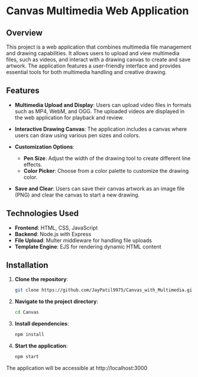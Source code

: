 # Canvas Multimedia Web Application

## Overview

This project is a web application that combines multimedia file management and drawing capabilities. It allows users to upload and view multimedia files, such as videos, and interact with a drawing canvas to create and save artwork. The application features a user-friendly interface and provides essential tools for both multimedia handling and creative drawing.

## Features

- **Multimedia Upload and Display**: Users can upload video files in formats such as MP4, WebM, and OGG. The uploaded videos are displayed in the web application for playback and review.

- **Interactive Drawing Canvas**: The application includes a canvas where users can draw using various pen sizes and colors.

- **Customization Options**: 
  - **Pen Size**: Adjust the width of the drawing tool to create different line effects.
  - **Color Picker**: Choose from a color palette to customize the drawing color.

- **Save and Clear**: Users can save their canvas artwork as an image file (PNG) and clear the canvas to start a new drawing.

## Technologies Used

- **Frontend**: HTML, CSS, JavaScript
- **Backend**: Node.js with Express
- **File Upload**: Multer middleware for handling file uploads
- **Template Engine**: EJS for rendering dynamic HTML content

## Installation

1. **Clone the repository**:
   ```bash
   git clone https://github.com/JayPatil9975/Canvas_with_Multimedia.git

2. **Navigate to the project directory**:
   ```bash
   cd Canvas

3. **Install dependencies**:
   ```bash
   npm install
4. **Start the application**:
   ```bash
   npm start


The application will be accessible at http://localhost:3000

